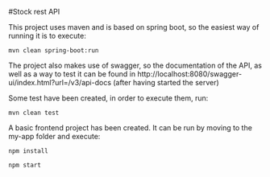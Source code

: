 #Stock rest API

This project uses maven and is based on spring boot, so the easiest way of running it is to execute:

``mvn clean spring-boot:run``

The project also makes use of swagger, so the documentation of the API, as well as a way to test it can be found in http://localhost:8080/swagger-ui/index.html?url=/v3/api-docs (after having started the server)

Some test have been created, in order to execute them, run:

``mvn clean test``

A basic frontend project has been created. It can be run by moving to the my-app folder and execute:

``npm install``

``npm start``
